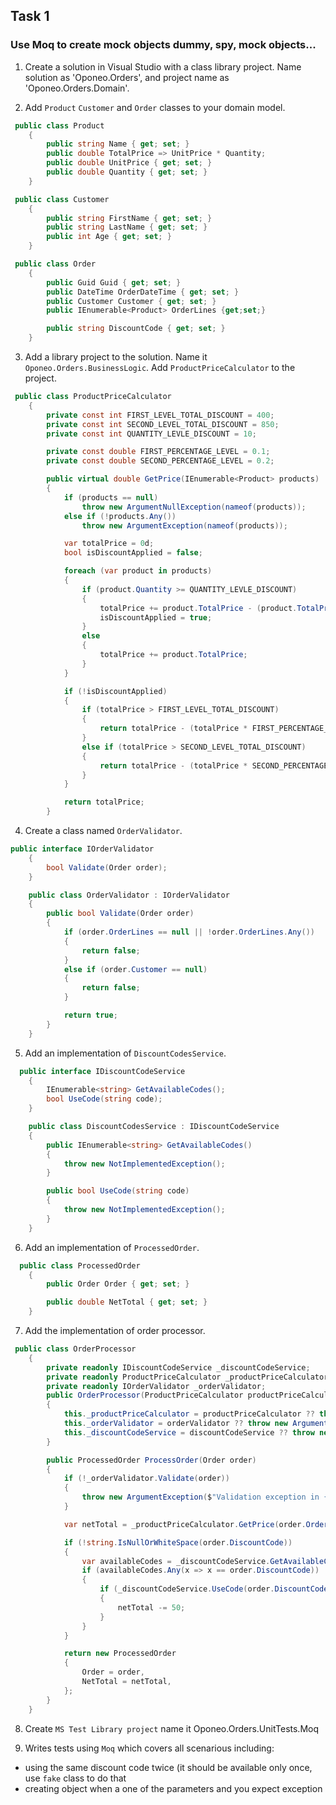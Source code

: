 ## Task 1

### Use Moq to create mock objects dummy, spy, mock objects...

1. Create a solution in Visual Studio with a class library project. Name solution as 'Oponeo.Orders', and project name as 'Oponeo.Orders.Domain'.

2. Add `Product` `Customer` and `Order` classes to your domain model.

```cs
 public class Product
    {
        public string Name { get; set; }
        public double TotalPrice => UnitPrice * Quantity;
        public double UnitPrice { get; set; }
        public double Quantity { get; set; }
    }
```

```cs
 public class Customer
    {
        public string FirstName { get; set; }
        public string LastName { get; set; }    
        public int Age { get; set; }    
    }
```

```cs
 public class Order
    {
        public Guid Guid { get; set; }
        public DateTime OrderDateTime { get; set; }
        public Customer Customer { get; set; }
        public IEnumerable<Product> OrderLines {get;set;}

        public string DiscountCode { get; set; }
    }
```

3. Add a library project to the solution. Name it `Oponeo.Orders.BusinessLogic`. Add `ProductPriceCalculator` to the project.

```cs
 public class ProductPriceCalculator
    {
        private const int FIRST_LEVEL_TOTAL_DISCOUNT = 400;
        private const int SECOND_LEVEL_TOTAL_DISCOUNT = 850;
        private const int QUANTITY_LEVLE_DISCOUNT = 10;

        private const double FIRST_PERCENTAGE_LEVEL = 0.1;
        private const double SECOND_PERCENTAGE_LEVEL = 0.2;

        public virtual double GetPrice(IEnumerable<Product> products) 
        {
            if (products == null)
                throw new ArgumentNullException(nameof(products));
            else if (!products.Any())
                throw new ArgumentException(nameof(products));  

            var totalPrice = 0d;
            bool isDiscountApplied = false;

            foreach (var product in products)
            {
                if (product.Quantity >= QUANTITY_LEVLE_DISCOUNT)
                {
                    totalPrice += product.TotalPrice - (product.TotalPrice * FIRST_PERCENTAGE_LEVEL);
                    isDiscountApplied = true;
                }
                else
                {
                    totalPrice += product.TotalPrice;
                }
            }

            if (!isDiscountApplied)
            {
                if (totalPrice > FIRST_LEVEL_TOTAL_DISCOUNT)
                {
                    return totalPrice - (totalPrice * FIRST_PERCENTAGE_LEVEL);
                }
                else if (totalPrice > SECOND_LEVEL_TOTAL_DISCOUNT)
                {
                    return totalPrice - (totalPrice * SECOND_PERCENTAGE_LEVEL);
                }
            }

            return totalPrice;
        }
```

4. Create a class named `OrderValidator`.

```cs
public interface IOrderValidator
    {
        bool Validate(Order order);
    }

    public class OrderValidator : IOrderValidator
    {
        public bool Validate(Order order)
        {
            if (order.OrderLines == null || !order.OrderLines.Any())
            {
                return false;
            }
            else if (order.Customer == null)
            {
                return false;
            }

            return true;
        }
    }
```

5. Add an implementation of `DiscountCodesService`.

```cs
  public interface IDiscountCodeService
    {
        IEnumerable<string> GetAvailableCodes();
        bool UseCode(string code);
    }

    public class DiscountCodesService : IDiscountCodeService
    {
        public IEnumerable<string> GetAvailableCodes()
        {
            throw new NotImplementedException();
        }

        public bool UseCode(string code)
        {
            throw new NotImplementedException();
        }
    }
```

6. Add an implementation of `ProcessedOrder`.

```cs
  public class ProcessedOrder
    {
        public Order Order { get; set; }

        public double NetTotal { get; set; }
    }
```

7. Add the implementation of order processor.

```cs
 public class OrderProcessor
    {
        private readonly IDiscountCodeService _discountCodeService;
        private readonly ProductPriceCalculator _productPriceCalculator;
        private readonly IOrderValidator _orderValidator;
        public OrderProcessor(ProductPriceCalculator productPriceCalculator, IOrderValidator orderValidator, IDiscountCodeService discountCodeService)
        {
            this._productPriceCalculator = productPriceCalculator ?? throw new ArgumentNullException(nameof(productPriceCalculator));
            this._orderValidator = orderValidator ?? throw new ArgumentNullException(nameof(orderValidator));
            this._discountCodeService = discountCodeService ?? throw new ArgumentNullException(nameof(discountCodeService));
        }

        public ProcessedOrder ProcessOrder(Order order)
        {
            if (!_orderValidator.Validate(order))
            {
                throw new ArgumentException($"Validation exception in {order.Guid}");
            }

            var netTotal = _productPriceCalculator.GetPrice(order.OrderLines);

            if (!string.IsNullOrWhiteSpace(order.DiscountCode))
            {
                var availableCodes = _discountCodeService.GetAvailableCodes();
                if (availableCodes.Any(x => x == order.DiscountCode))
                {
                    if (_discountCodeService.UseCode(order.DiscountCode))
                    {
                        netTotal -= 50;
                    }
                }
            }

            return new ProcessedOrder
            {
                Order = order,
                NetTotal = netTotal,
            };
        }
    }
```
8. Create `MS Test Library project` name it Oponeo.Orders.UnitTests.Moq

9. Writes tests using `Moq` which covers all scenarious including:

- using the same discount code twice (it should be available only once, use `fake` class to do that
- creating object when a one of the parameters and you expect exception
